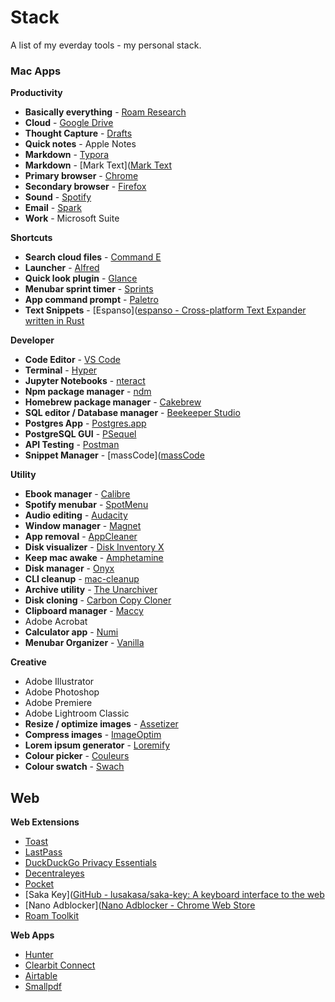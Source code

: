 # Stack

A list of my everday tools - my personal stack.

### Mac Apps

**Productivity**

- ****Basically everything**** - [Roam Research](https://roamresearch.com/)
- **Cloud** - [Google Drive](https://www.google.com/drive/)
- **Thought Capture** - [Drafts](https://getdrafts.com/)
- **Quick notes** - Apple Notes
- **Markdown** - [Typora](https://typora.io/)
- **Markdown** - [Mark Text]([Mark Text](https://marktext.app/)
- **Primary browser** - [Chrome](https://www.google.com/chrome/)
- **Secondary browser** - [Firefox](https://www.mozilla.org/en-CA/firefox/new/)
- **Sound** - [Spotify](https://www.spotify.com/ca-en/)
- **Email** - [Spark](https://sparkmailapp.com/)
- **Work** - Microsoft Suite

**Shortcuts**

* **Search cloud files** - [Command E](https://getcommande.com/)
* **Launcher** - [Alfred](https://www.alfredapp.com/)
* **Quick look plugin** - [Glance](https://github.com/samuelmeuli/glance)
* **Menubar sprint timer** - [Sprints](https://sprintcount.com/)
* **App command prompt** - [Paletro](https://appmakes.io/paletro)
* **Text Snippets** - [Espanso]([espanso - Cross-platform Text Expander written in Rust](https://espanso.org/)

**Developer**

- **Code Editor** - [VS Code](https://code.visualstudio.com/)
- **Terminal** - [Hyper](https://hyper.is/)
- **Jupyter Notebooks** - [nteract](https://nteract.io/)
- **Npm package manager** - [ndm](https://www.npmjs.com/package/ndm)
- **Homebrew package manager** - [Cakebrew](https://www.cakebrew.com/)
- **SQL editor / Database manager** - [Beekeeper Studio](https://www.beekeeperstudio.io/)
- **Postgres App** - [Postgres.app](https://postgresapp.com/)
- **PostgreSQL GUI** - [PSequel](https://www.psequel.com/)
- **API Testing** - [Postman](https://www.postman.com/)
- **Snippet Manager** - [massCode]([massCode](https://masscode.io/)

**Utility**

- **Ebook manager** - [Calibre](https://calibre-ebook.com/)
- **Spotify menubar** - [SpotMenu](https://kmikiy.github.io/SpotMenu/)
- **Audio editing** - [Audacity](https://www.audacityteam.org/)
- **Window manager** - [Magnet](https://magnet.crowdcafe.com/)
- **App removal** - [AppCleaner](https://freemacsoft.net/appcleaner/)
- **Disk visualizer** - [Disk Inventory X](http://www.derlien.com/)
- **Keep mac awake** - [Amphetamine](https://www.macupdate.com/app/mac/52683/amphetamine)
- **Disk manager** - [Onyx](https://www.titanium-software.fr/en/onyx.html)
- **CLI cleanup** - [mac-cleanup](https://github.com/fwartner/mac-cleanup)
- **Archive utility** - [The Unarchiver](https://theunarchiver.com/)
- **Disk cloning** - [Carbon Copy Cloner](https://bombich.com/)
- **Clipboard manager** - [Maccy](https://maccy.app/)
- Adobe Acrobat
- **Calculator app** - [Numi](https://numi.app/)
- **Menubar Organizer** - [Vanilla]()

**Creative**

- Adobe Illustrator
- Adobe Photoshop
- Adobe Premiere
- Adobe Lightroom Classic
- **Resize / optimize images** - [Assetizer](https://github.com/jkmathew/Assetizer)
- **Compress images** - [ImageOptim](https://github.com/ImageOptim/ImageOptim)
- **Lorem ipsum generator** - [Loremify](https://tobiasahlin.com/blog/introducing-loremify/)
- **Colour picker** - [Couleurs](https://couleursapp.com/)
- **Colour swatch** - [Swach](https://swach.io/)

## Web

**Web Extensions**

- [Toast](https://dotoast.com/)
- [LastPass](https://www.lastpass.com/)
- [DuckDuckGo Privacy Essentials](https://chrome.google.com/webstore/detail/duckduckgo-privacy-essent/bkdgflcldnnnapblkhphbgpggdiikppg)
- [Decentraleyes](https://decentraleyes.org/)
- [Pocket](https://getpocket.com/)
- [Saka Key]([GitHub - lusakasa/saka-key: A keyboard interface to the web](https://github.com/lusakasa/saka-key)
- [Nano Adblocker]([Nano Adblocker - Chrome Web Store](https://chrome.google.com/webstore/detail/nano-adblocker/gabbbocakeomblphkmmnoamkioajlkfo)
- [Roam Toolkit](https://chrome.google.com/webstore/detail/roam-toolkit/ebckolanhdjilblnkcgcgifaikppnhba)

**Web Apps**

- [Hunter](https://hunter.io/)
- [Clearbit Connect](https://chrome.google.com/webstore/detail/clearbit-connect-supercha/pmnhcgfcafcnkbengdcanjablaabjplo)
- [Airtable](https://airtable.com/)
- [Smallpdf](https://smallpdf.com/)
